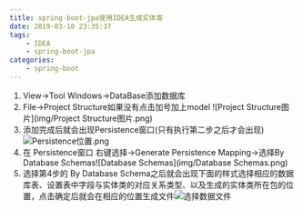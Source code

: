 ```yaml
---
title: spring-boot-jpa使用IDEA生成实体类
date: 2019-03-10 23:35:37
tags:
    - IDEA
    - spring-boot-jpa
categories:
    - spring-boot
---
```

1. View->Tool Windows->DataBase添加数据库
2. File->Project Structure如果没有点击加号加上model ![Project Structure图片](img/Project Structure图片.png)
3. 添加完成后就会出现Persistence窗口(只有执行第二步之后才会出现)![Persistence位置.png](img/Persistence位置.png)
4. 在 Persistence窗口 右键选择->Generate Persistence Mapping->选择By Database Schemas![Database Schemas](img/Database Schemas.png)
5. 选择第4步的 By Database Schema之后就会出现下面的样式选择相应的数据库表、设置表中字段与实体类的对应关系类型、以及生成的实体类所在包的位置，点击确定后就会在相应的位置生成文件![选择数据文件](img/选择数据文件.png)
